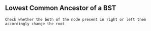 ## Lowest Common Ancestor of a BST
```
Check whether the both of the node present in right or left then accordingly change the root
```